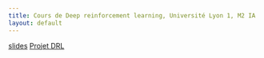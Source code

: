 ```yaml
---
title: Cours de Deep reinforcement learning, Université Lyon 1, M2 IA
layout: default
---
```


<a href="ressources/slides">slides</a>
<a href="ressources/TP_DRL.pdf">Projet DRL</a>




